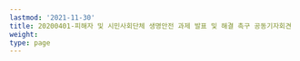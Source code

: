 ```yaml
---
lastmod: '2021-11-30'
title: 20200401-피해자 및 시민사회단체 생명안전 과제 발표 및 해결 촉구 공동기자회견
weight: 
type: page
---
```

